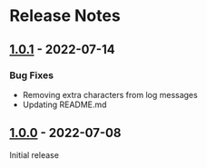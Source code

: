 # Release Notes

[1.0.1]: https://github.com/digikid/icomoon-converter/releases/tag/1.0.1

## [1.0.1] - 2022-07-14

### Bug Fixes

- Removing extra characters from log messages
- Updating README.md

[1.0.0]: https://github.com/digikid/icomoon-converter/releases/tag/1.0.0

## [1.0.0] - 2022-07-08

Initial release
